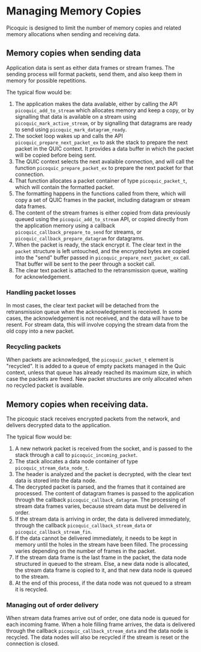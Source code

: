 # Managing Memory Copies

Picoquic is designed to limit the number of memory copies and
related memory allocations when sending and receiving data.

## Memory copies when sending data

Application data is sent as either data frames or stream frames.
The sending process will format packets, send them, and
also keep them in memory for possible repetitions.

The typical flow would be:

1. The application makes the data available, either by calling the API `picoquic_add_to_stream`
   which allocates memory and keep a copy, or by signalling that data is available on a stream
   using `picoquic_mark_active_stream`, or by signalling that datagrams are ready to send
   using `picoquic_mark_datagram_ready`.
2. The socket loop wakes up and calls the API `picoquic_prepare_next_packet_ex`
   to ask the stack to prepare the next packet in the QUIC context. It provides
   a data buffer in which the packet will be copied before being sent.
3. The QUIC context selects the next avalaible connection, and will
   call the function `picoquic_prepare_packet_ex` to prepare the next packet for that connection.
4. That function allocates a packet container of type `picoquic_packet_t`, which will
   contain the formatted packet.
5. The formatting happens in the functions called from there, which will copy
   a set of QUIC frames in the packet, including datagram or stream data frames.
6. The content of the stream frames is either copied from data previously queued
   using the `picoquic_add_to_stream` API, or copied directly from the application
   memory using a callback `picoquic_callback_prepare_to_send` for streams, or
   `picoquic_callback_prepare_datagram` for datagrams.
7. When the packet is ready, the stack encrypt it. The clear text in the `packet` structure
   is left untouched, and the encrypted bytes are copied into the "send" buffer
   passed in `picoquic_prepare_next_packet_ex` call. That buffer will be sent to
   the peer through a socket call.
8. The clear text packet is attached to the retransmission queue, waiting for acknowledgement.

### Handling packet losses

In most cases, the clear text packet will be detached from the retransmission queue when the
acknowledgement is received. In some cases, the acknowledgement is not received, and
the data will have to be resent. For stream data, this will involve copying the stream data
from the old copy into a new packet.

### Recycling packets

When packets are acknowledged, the `picoquic_packet_t` element is "recycled". It is added
to a queue of empty packets managed in the Quic context, unless that queue has already
reached its maximum size, in which case the packets are freed. New packet structures are
only allocated when no recycled packet is available.

## Memory copies when receiving data.

The picoquic stack receives encrypted packets from the network, and delivers
decrypted data to the application.

The typical flow would be:

1. A new network packet is received from the socket, and is passed to the
   stack through a call to `picoquic_incoming_packet`.
2. The stack allocates a data node container of type `picoquic_stream_data_node_t`.
3. The header is analyzed and the packet is decrypted, with the clear text data
   is stored into the data node.
4. The decrypted packet is parsed, and the frames that it contained are processed. 
   The content of datagram frames is passed to the application through the
   callback `picoquic_callback_datagram`. The processing of stream data frames varies,
   because stream data must be delivered in order.
5. If the stream data is arriving in order, the data is delivered immediately,
   through the callback `picoquic_callback_stream_data` or `picoquic_callback_stream_fin`.
6. If the data cannot be delivered immediately, it needs to be kept in memory
   until the holes in the stream have been filled. The processing varies
   depending on the number of frames in the packet.
7. If the stream data frame is the last frame in the packet, the data node
   structured in queued to the stream. Else, a new data node is allocated,
   the stream data frame is copied to it, and that new data node is queued
   to the stream.
8. At the end of this process, if the data node was not queued to a stream it
   is recycled.

### Managing out of order delivery

When stream data frames arrive out of order, one data node is queued for
each incoming frame. When a hole filling frame arrives, the data is delivered
through the callback `picoquic_callback_stream_data` and the data node
is recycled. The data nodes will also be recycled if the stream is reset
or the connection is closed.

  